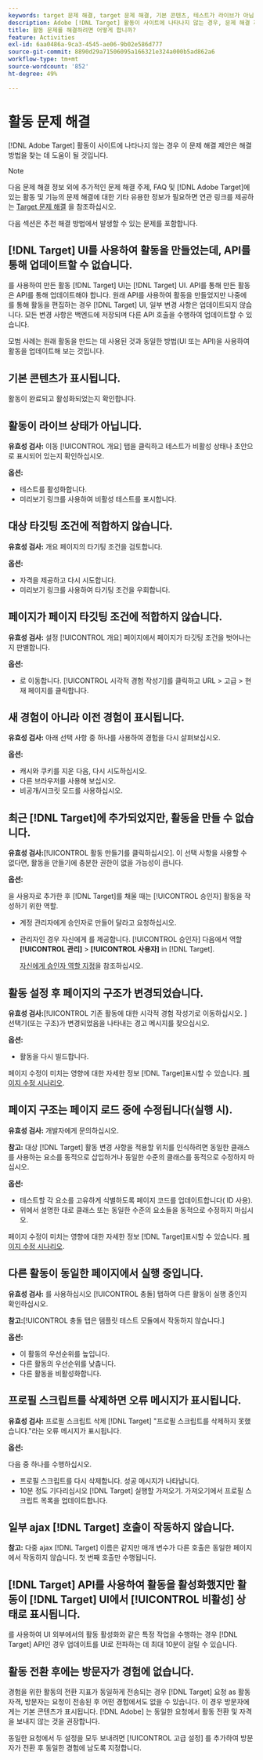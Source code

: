 ```yaml
---
keywords: target 문제 해결, target 문제 해결, 기본 콘텐츠, 테스트가 라이브가 아님, 활동이 라이브가 아님, 타기팅이 작동하지 않음, 이전 경험이 표시됨, 활동을 만들 수 없음, 활동을 만들 수 없음, 활동 만들기, 페이지 구조가 변경됨, 페이지 구조가 수정됨, 오류 메시지, 프로필 스크립트 삭제 오류, ajax가 작동하지 않음
description: Adobe [!DNL Target] 활동이 사이트에 나타나지 않는 경우, 문제 해결 제안을 찾아보십시오.
title: 활동 문제를 해결하려면 어떻게 합니까?
feature: Activities
exl-id: 6aa0486a-9ca3-4545-ae06-9b02e586d777
source-git-commit: 8890d29a71506095a166321e324a000b5ad862a6
workflow-type: tm+mt
source-wordcount: '852'
ht-degree: 49%

---
```


# 활동 문제 해결

[!DNL Adobe Target] 활동이 사이트에 나타나지 않는 경우 이 문제 해결 제안은 해결 방법을 찾는 데 도움이 될 것입니다.

>[!NOTE]
>
>다음 문제 해결 정보 외에 추가적인 문제 해결 주제, FAQ 및 [!DNL Adobe Target]에 있는 활동 및 기능의 문제 해결에 대한 기타 유용한 정보가 필요하면 연관 링크를 제공하는 [Target 문제 해결](/help/main/r-troubleshooting-target/troubleshooting-target.md#reference_A9DB82675D044BD8861F6752A4EE6839) 을 참조하십시오.

다음 섹션은 추천 해결 방법에서 발생할 수 있는 문제를 포함합니다.

## [!DNL Target] UI를 사용하여 활동을 만들었는데, API를 통해 업데이트할 수 없습니다.

를 사용하여 만든 활동 [!DNL Target] UI는 [!DNL Target] UI. API를 통해 만든 활동은 API를 통해 업데이트해야 합니다. 원래 API를 사용하여 활동을 만들었지만 나중에 를 통해 활동을 편집하는 경우 [!DNL Target] UI, 일부 변경 사항은 업데이트되지 않습니다. 모든 변경 사항은 백엔드에 저장되며 다른 API 호출을 수행하여 업데이트할 수 있습니다.

모범 사례는 원래 활동을 만드는 데 사용된 것과 동일한 방법(UI 또는 API)을 사용하여 활동을 업데이트해 보는 것입니다.

## 기본 콘텐츠가 표시됩니다.

활동이 완료되고 활성화되었는지 확인합니다.

## 활동이 라이브 상태가 아닙니다.

**유효성 검사:** 이동 [!UICONTROL 개요] 탭을 클릭하고 테스트가 비활성 상태나 초안으로 표시되어 있는지 확인하십시오.

**옵션:**

* 테스트를 활성화합니다.
* 미리보기 링크를 사용하여 비활성 테스트를 표시합니다.

## 대상 타깃팅 조건에 적합하지 않습니다.

**유효성 검사:** 개요 페이지의 타기팅 조건을 검토합니다.

**옵션:**

* 자격을 제공하고 다시 시도합니다.
* 미리보기 링크를 사용하여 타기팅 조건을 우회합니다.

## 페이지가 페이지 타깃팅 조건에 적합하지 않습니다.

**유효성 검사:** 설정 [!UICONTROL 개요] 페이지에서 페이지가 타깃팅 조건을 벗어나는지 판별합니다.

**옵션:**

* 로 이동합니다. [!UICONTROL 시각적 경험 작성기]를 클릭하고 URL > 고급 > 현재 페이지를 클릭합니다.

## 새 경험이 아니라 이전 경험이 표시됩니다.

**유효성 검사:** 아래 선택 사항 중 하나를 사용하여 경험을 다시 살펴보십시오.

**옵션:**

* 캐시와 쿠키를 지운 다음, 다시 시도하십시오.
* 다른 브라우저를 사용해 보십시오.
* 비공개/시크릿 모드를 사용하십시오.

## 최근 [!DNL Target]에 추가되었지만, 활동을 만들 수 없습니다.

**유효성 검사:**[!UICONTROL  활동 만들기를 클릭하십시오]. 이 선택 사항을 사용할 수 없다면, 활동을 만들기에 충분한 권한이 없을 가능성이 큽니다.

**옵션:**

을 사용자로 추가한 후 [!DNL Target]를 채울 때는 [!UICONTROL 승인자] 활동을 작성하기 위한 역할.

* 계정 관리자에게 승인자로 만들어 달라고 요청하십시오.
* 관리자인 경우 자신에게 를 제공합니다. [!UICONTROL 승인자] 다음에서 역할 **[!UICONTROL 관리]** > **[!UICONTROL 사용자]** in [!DNL Target].

   [자신에게 승인자 역할 지정](/help/main/administrating-target/start-target.md#task_15CAA437A71444E2932B333D5E66A3C7)을 참조하십시오.

## 활동 설정 후 페이지의 구조가 변경되었습니다.

**유효성 검사:**[!UICONTROL  기존 활동에 대한 시각적 경험 작성기로 이동하십시오. ] 선택기(또는 구조)가 변경되었음을 나타내는 경고 메시지를 찾으십시오.

**옵션:**

* 활동을 다시 빌드합니다.

페이지 수정이 미치는 영향에 대한 자세한 정보 [!DNL Target]표시할 수 있습니다. [페이지 수정 시나리오](/help/main/c-experiences/c-visual-experience-composer/r-troubleshoot-composer/vec-scenarios.md#concept_A458A95F65B4401588016683FB1694DB).

## 페이지 구조는 페이지 로드 중에 수정됩니다(실행 시).

**유효성 검사:** 개발자에게 문의하십시오.

**참고:** 대상 [!DNL Target] 활동 변경 사항을 적용할 위치를 인식하려면 동일한 클래스를 사용하는 요소를 동적으로 삽입하거나 동일한 수준의 클래스를 동적으로 수정하지 마십시오.

**옵션:**

* 테스트할 각 요소를 고유하게 식별하도록 페이지 코드를 업데이트합니다( ID 사용).
* 위에서 설명한 대로 클래스 또는 동일한 수준의 요소들을 동적으로 수정하지 마십시오.

페이지 수정이 미치는 영향에 대한 자세한 정보 [!DNL Target]표시할 수 있습니다. [페이지 수정 시나리오](/help/main/c-experiences/c-visual-experience-composer/r-troubleshoot-composer/vec-scenarios.md#concept_A458A95F65B4401588016683FB1694DB).

## 다른 활동이 동일한 페이지에서 실행 중입니다.

**유효성 검사:** 를 사용하십시오 [!UICONTROL 충돌] 탭하여 다른 활동이 실행 중인지 확인하십시오.

**참고:**[!UICONTROL  충돌 탭은 템플릿 테스트 모듈에서 작동하지 않습니다.]

**옵션:**

* 이 활동의 우선순위를 높입니다.
* 다른 활동의 우선순위를 낮춥니다.
* 다른 활동을 비활성화합니다.

## 프로필 스크립트를 삭제하면 오류 메시지가 표시됩니다.

**유효성 검사:** 프로필 스크립트 삭제 [!DNL Target] &quot;프로필 스크립트를 삭제하지 못했습니다.&quot;라는 오류 메시지가 표시됩니다.

**옵션:**

다음 중 하나를 수행하십시오.

* 프로필 스크립트를 다시 삭제합니다. 성공 메시지가 나타납니다.
* 10분 정도 기다리십시오 [!DNL Target] 실행할 가져오기. 가져오기에서 프로필 스크립트 목록을 업데이트합니다.

## 일부 ajax [!DNL Target] 호출이 작동하지 않습니다.

**참고:** 다중 ajax [!DNL Target] 이름은 같지만 매개 변수가 다른 호출은 동일한 페이지에서 작동하지 않습니다. 첫 번째 호출만 수행됩니다.

## [!DNL Target] API를 사용하여 활동을 활성화했지만 활동이 [!DNL Target] UI에서 [!UICONTROL 비활성] 상태로 표시됩니다.

를 사용하여 UI 외부에서의 활동 활성화와 같은 특정 작업을 수행하는 경우 [!DNL Target] API인 경우 업데이트를 UI로 전파하는 데 최대 10분이 걸릴 수 있습니다.

## 활동 전환 후에는 방문자가 경험에 없습니다.

경험을 위한 활동의 전환 지표가 동일하게 전송되는 경우 [!DNL Target] 요청 as 활동 자격, 방문자는 요청이 전송된 후 어떤 경험에서도 없을 수 있습니다. 이 경우 방문자에게는 기본 콘텐츠가 표시됩니다. [!DNL Adobe] 는 동일한 요청에서 활동 전환 및 자격을 보내지 않는 것을 권장합니다.

동일한 요청에서 두 설정을 모두 보내려면 [!UICONTROL 고급 설정] 를 추가하여 방문자가 전환 후 동일한 경험에 남도록 지정합니다.
